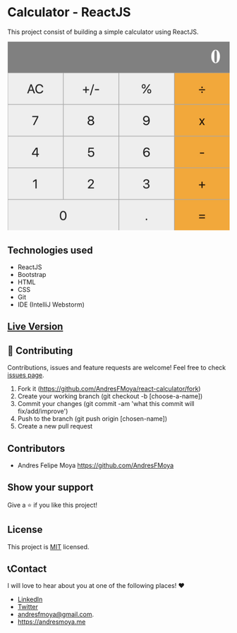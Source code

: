 # Calculator - ReactJS
This project consist of building a simple calculator using ReactJS.

![Calculator](/public/calculator.jpg)

## Technologies used

- ReactJS
- Bootstrap
- HTML
- CSS
- Git
- IDE (IntelliJ Webstorm)

## [Live Version](https://ancient-dusk-58332.herokuapp.com)

## 🤝 Contributing

Contributions, issues and feature requests are welcome! Feel free to check [issues page](https://github.com/AndresFMoya/HTML_and_CSS3-Basic_Page_Structure/issues).

1. Fork it (https://github.com/AndresFMoya/react-calculator/fork)
2. Create your working branch (git checkout -b [choose-a-name])
3. Commit your changes (git commit -am 'what this commit will fix/add/improve')
4. Push to the branch (git push origin [chosen-name])
5. Create a new pull request


## Contributors

- Andres Felipe Moya https://github.com/AndresFMoya

## Show your support

Give a ⭐️ if you like this project!

## License

This project is [MIT](https://github.com/AndresFMoya/react-calculator/blob/develop/LICENSE) licensed.


## 📞Contact
I will love to hear about you at one of the following places! :heart:

- [LinkedIn](https://www.linkedin.com/in/andres-f-moya/)
- [Twitter](https://www.twitter.com/andmedev/) 
- <andresfmoya@gmail.com>.
- <https://andresmoya.me>
